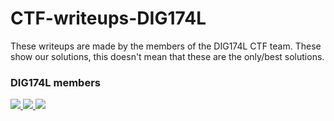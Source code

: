# CTF-writeups-DIG174L
These writeups are made by the members of the DIG174L CTF team. These show our solutions, this doesn't mean that these are the only/best solutions.

### DIG174L members

<a href="https://github.com/Phil-ip-M/CTF-writeups-DIG174L/graphs/contributors">
  <img src="https://contrib.rocks/image?repo=Phil-ip-M/CTF-writeups-DIG174L" />
  <img src="https://contrib.rocks/image?repo=MindSystemm/ConfuserEx-Protection-Finder" />
  <img src="https://avatars.githubusercontent.com/u/90246574?v=4" \>
</a>
